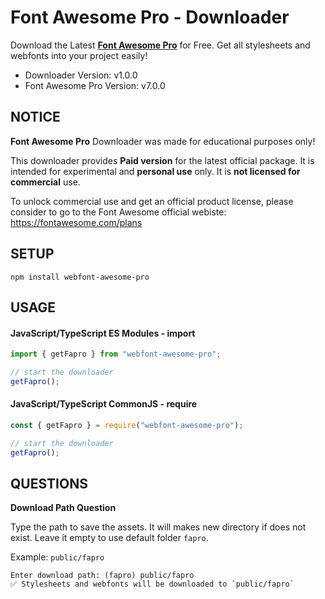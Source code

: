 # Font Awesome Pro - Downloader

Download the Latest [**Font Awesome Pro**](https://fontawesome.com/) for Free. Get all stylesheets and webfonts into your project easily!

- Downloader Version: v1.0.0
- Font Awesome Pro Version: v7.0.0

## NOTICE
**Font Awesome Pro** Downloader was made for educational purposes only!

This downloader provides **Paid version** for the latest official package. It is intended for experimental and **personal use** only. It is **not licensed for commercial** use.

To unlock commercial use and get an official product license, please consider to go to the Font Awesome official webiste: https://fontawesome.com/plans

## SETUP

```shell
npm install webfont-awesome-pro
```

## USAGE

#### JavaScript/TypeScript ES Modules - import
```javascript
import { getFapro } from "webfont-awesome-pro";

// start the downloader
getFapro();
```

#### JavaScript/TypeScript CommonJS - require
```javascript
const { getFapro } = require("webfont-awesome-pro");

// start the downloader
getFapro();
```

## QUESTIONS

**Download Path Question**

Type the path to save the assets. It will makes new directory if does not exist. Leave it empty to use default folder `fapro`.

Example: `public/fapro`

```
Enter download path: (fapro) public/fapro
✅ Stylesheets and webfonts will be downloaded to `public/fapro`
```
